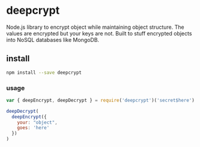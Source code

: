 # deepcrypt

Node.js library to encrypt object while maintaining object structure. The values are encrypted but
your keys are not. Built to stuff encrypted objects into NoSQL databases like MongoDB.

## install

```sh
npm install --save deepcrypt
```

### usage

```js
var { deepEncrypt, deepDecrypt } = require('deepcrypt')('secret$here')

deepDecrypt(
  deepEncrypt({
    your: "object",
    goes: 'here'
  })
)
```
